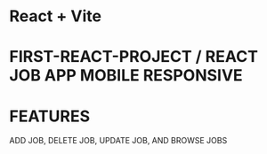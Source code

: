
# React + Vite

# FIRST-REACT-PROJECT / REACT JOB APP MOBILE RESPONSIVE
# FEATURES   
ADD JOB, DELETE JOB, UPDATE JOB, AND BROWSE JOBS



